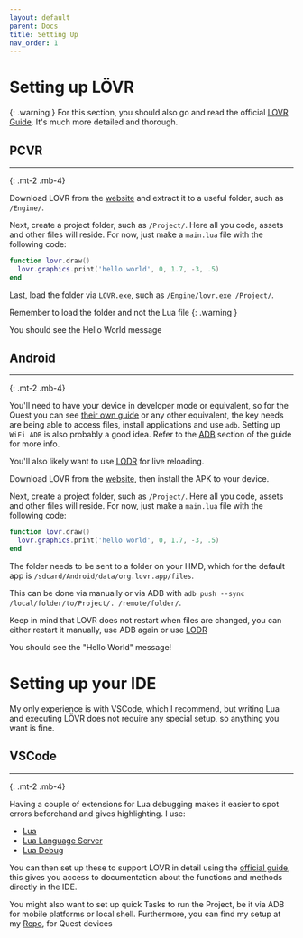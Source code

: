 ```yaml
---
layout: default
parent: Docs
title: Setting Up
nav_order: 1
---
```

# Setting up LÖVR

{: .warning }
For this section, you should also go and read the official [LOVR Guide](https://lovr.org/docs/Getting_Started).
It's much more detailed and thorough.

## PCVR
--------------------------------------------------------------------------------------------------------------
{: .mt-2 .mb-4}

Download LOVR from the [website](https://lovr.org/downloads) and extract it to a useful folder, such as `/Engine/`.

Next, create a project folder, such as `/Project/`. Here all you code, assets and other files will reside. For now, just make a `main.lua` file with the following code:
```lua
function lovr.draw()
  lovr.graphics.print('hello world', 0, 1.7, -3, .5)
end
```

Last, load the folder via `LOVR.exe`, such as `/Engine/lovr.exe /Project/`.

Remember to load the folder and not the Lua file
{: .warning }

You should see the Hello World message

## Android
--------------------------------------------------------------------------------------------------------------
{: .mt-2 .mb-4}

You'll need to have your device in developer mode or equivalent, so for the Quest you can see [their own guide](https://developer.oculus.com/documentation/quest/latest/concepts/mobile-device-setup-quest/) or any other equivalent, the key needs are being able to access files, install applications and use `adb`. 
Setting up `WiFi ADB` is also probably a good idea. Refer to the [ADB](/docs/adb/) section of the guide for more info.

You'll also likely want to use [LODR](https://github.com/mcclure/lodr) for live reloading.

Download LOVR from the [website](https://lovr.org/downloads), then install the APK to your device.

Next, create a project folder, such as `/Project/`. Here all you code, assets and other files will reside. For now, just make a `main.lua` file with the following code:
```lua
function lovr.draw()
  lovr.graphics.print('hello world', 0, 1.7, -3, .5)
end
```

The folder needs to be sent to a folder on your HMD, which for the default app is `/sdcard/Android/data/org.lovr.app/files`.

This can be done via manually or via ADB with `adb push --sync /local/folder/to/Project/. /remote/folder/`. 

Keep in mind that LOVR does not restart when files are changed, you can either restart it manually, use ADB again or use [LODR](https://github.com/mcclure/lodr)

You should see the "Hello World" message!

# Setting up your IDE
My only experience is with VSCode, which I recommend, but writing Lua and executing LÖVR does not require any special setup, so anything you want is fine.

## VSCode
--------------------------------------------------------------------------------------------------------------
{: .mt-2 .mb-4}

Having a couple of extensions for Lua debugging makes it easier to spot errors beforehand and gives highlighting. I use:
 - [Lua](https://marketplace.visualstudio.com/items?itemName=keyring.Lua)
 - [Lua Language Server](https://marketplace.visualstudio.com/items?itemName=sumneko.lua)
 - [Lua Debug](https://marketplace.visualstudio.com/items?itemName=actboy168.lua-debug)

You can then set up these to support LOVR in detail using the [official guide](https://gist.github.com/ussaohelcim/9eca6eaa903eefff07b4f3e2019de915), this gives you access to documentation about the functions and methods directly in the IDE.

You might also want to set up quick Tasks to run the Project, be it via ADB for mobile platforms or local shell. Furthermore, you can find my setup at my [Repo](https://github.com/Udinanon/LOVR_Experiments/blob/main/.vscode/tasks.json), for Quest devices

